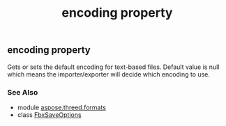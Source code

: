 ﻿---
title: encoding property
second_title: Aspose.3D for Python via .NET API References
description: 
type: docs
weight: 50
url: /python-net/aspose.threed.formats/fbxsaveoptions/encoding/
is_root: false
---

## encoding property


Gets or sets the default encoding for text-based files.
            Default value is null which means the importer/exporter will decide which encoding to use.

### See Also
* module [aspose.threed.formats](../../)
* class [FbxSaveOptions](/3d/python-net/aspose.threed.formats/fbxsaveoptions)
